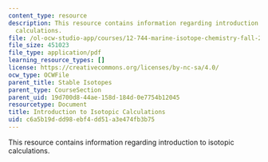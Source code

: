 ```yaml
---
content_type: resource
description: This resource contains information regarding introduction to isotopic
  calculations.
file: /ol-ocw-studio-app/courses/12-744-marine-isotope-chemistry-fall-2012/c6a5b19ddd98ebf4dd51a3e474fb3b75_MIT12_744F12_rdHayes2004.pdf
file_size: 451023
file_type: application/pdf
learning_resource_types: []
license: https://creativecommons.org/licenses/by-nc-sa/4.0/
ocw_type: OCWFile
parent_title: Stable Isotopes
parent_type: CourseSection
parent_uid: 19d700d8-44ae-158d-184d-0e7754b12045
resourcetype: Document
title: Introduction to Isotopic Calculations
uid: c6a5b19d-dd98-ebf4-dd51-a3e474fb3b75
---
```

This resource contains information regarding introduction to isotopic calculations.